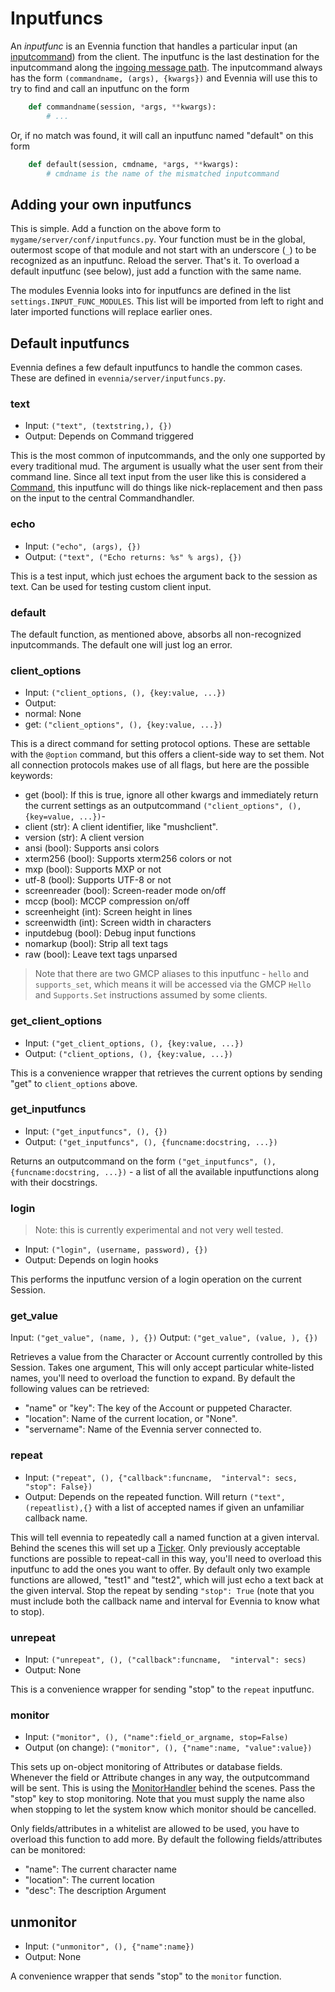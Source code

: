 # Inputfuncs


An *inputfunc* is an Evennia function that handles a particular input (an [inputcommand](Concept/OOB)) from
the client. The inputfunc is the last destination for the inputcommand along the [ingoing message
path](Messagepath#the-ingoing-message-path). The inputcommand always has the form `(commandname,
(args), {kwargs})` and Evennia will use this to try to find and call an inputfunc on the form

```python
    def commandname(session, *args, **kwargs):
        # ...

```
Or, if no match was found, it will call an inputfunc named "default" on this form

```python
    def default(session, cmdname, *args, **kwargs):
        # cmdname is the name of the mismatched inputcommand

```

## Adding your own inputfuncs

This is simple. Add a function on the above form to `mygame/server/conf/inputfuncs.py`. Your
function must be in the global, outermost scope of that module and not start with an underscore
(`_`) to be recognized as an inputfunc.  Reload the server. That's it. To overload a default
inputfunc (see below), just add a function with the same name.

The modules Evennia looks into for inputfuncs are defined in the list `settings.INPUT_FUNC_MODULES`.
This list will be imported from left to right and later imported functions will replace earlier
ones.

## Default inputfuncs

Evennia defines a few default inputfuncs to handle the common cases. These are defined in
`evennia/server/inputfuncs.py`.

### text

 - Input: `("text", (textstring,), {})`
 - Output: Depends on Command triggered

This is the most common of inputcommands, and the only one supported by every traditional mud. The
argument is usually what the user sent from their command line. Since all text input from the user
like this is considered a [Command](Component/Commands), this inputfunc will do things like nick-replacement
and then pass on the input to the central Commandhandler.

### echo

 - Input: `("echo", (args), {})`
 - Output: `("text", ("Echo returns: %s" % args), {})`

This is a test input, which just echoes the argument back to the session as text. Can be used for
testing custom client input.

### default

The default function, as mentioned above, absorbs all non-recognized inputcommands. The default one
will just log an error.

### client_options

 - Input: `("client_options, (), {key:value, ...})`
 - Output:
  - normal: None
  - get: `("client_options", (), {key:value, ...})`

This is a direct command for setting protocol options. These are settable with the `@option`
command, but this offers a client-side way to set them. Not all connection protocols makes use of
all flags, but here are the possible keywords:

 - get (bool): If this is true, ignore all other kwargs and immediately return the current settings
as an outputcommand `("client_options", (), {key=value, ...})`-
 - client (str): A client identifier, like "mushclient".
 - version (str): A client version
 - ansi (bool): Supports ansi colors
 - xterm256 (bool): Supports xterm256 colors or not
 - mxp (bool): Supports MXP or not
 - utf-8 (bool): Supports UTF-8 or not
 - screenreader (bool): Screen-reader mode on/off
 - mccp (bool): MCCP compression on/off
 - screenheight (int): Screen height in lines
 - screenwidth (int): Screen width in characters
 - inputdebug (bool): Debug input functions
 - nomarkup (bool): Strip all text tags
 - raw (bool): Leave text tags unparsed 

> Note that there are two GMCP aliases to this inputfunc - `hello` and `supports_set`, which means
it will be accessed via the GMCP `Hello` and `Supports.Set` instructions assumed by some clients.

### get_client_options

 - Input: `("get_client_options, (), {key:value, ...})`
 - Output: `("client_options, (), {key:value, ...})`

This is a convenience wrapper that retrieves the current options by sending "get" to
`client_options` above.

### get_inputfuncs

- Input: `("get_inputfuncs", (), {})`
- Output: `("get_inputfuncs", (), {funcname:docstring, ...})`
 
Returns an outputcommand on the form `("get_inputfuncs", (), {funcname:docstring, ...})` - a list of
all the available inputfunctions along with their docstrings.

### login

> Note: this is currently experimental and not very well tested.

 - Input: `("login", (username, password), {})`
 - Output: Depends on login hooks

This performs the inputfunc version of a login operation on the current Session.

### get_value

Input: `("get_value", (name, ), {})`
Output: `("get_value", (value, ), {})`

Retrieves a value from the Character or Account currently controlled by this Session. Takes one
argument, This will only accept particular white-listed names, you'll need to overload the function
to expand. By default the following values can be retrieved:

 - "name" or "key": The key of the Account or puppeted Character.
 - "location": Name of the current location, or "None".
 - "servername": Name of the Evennia server connected to.

### repeat 

 - Input: `("repeat", (), {"callback":funcname, 
                       "interval": secs, "stop": False})` 
 - Output: Depends on the repeated function. Will return `("text", (repeatlist),{}` with a list of
accepted names if given an unfamiliar callback name.

This will tell evennia to repeatedly call a named function at a given interval. Behind the scenes
this will set up a [Ticker](Component/TickerHandler). Only previously acceptable functions are possible to
repeat-call in this way, you'll need to overload this inputfunc to add the ones you want to offer.
By default only two example functions are allowed, "test1" and "test2", which will just echo a text
back at the given interval. Stop the repeat by sending `"stop": True` (note that you must include
both the callback name and interval for Evennia to know what to stop).

### unrepeat

 - Input: `("unrepeat", (), ("callback":funcname, 
                             "interval": secs)`
 - Output: None

This is a convenience wrapper for sending "stop" to the `repeat` inputfunc. 

### monitor

 - Input: `("monitor", (), ("name":field_or_argname, stop=False)`
 - Output (on change): `("monitor", (), {"name":name, "value":value})`

This sets up on-object monitoring of Attributes or database fields. Whenever the field or Attribute
changes in any way, the outputcommand will be sent. This is using the
[MonitorHandler](Component/MonitorHandler) behind the scenes. Pass the "stop" key to stop monitoring. Note
that you must supply the name also when stopping to let the system know which monitor should be
cancelled.

Only fields/attributes in a whitelist are allowed to be used, you have to overload this function to
add more. By default the following fields/attributes can be monitored:

 - "name": The current character name 
 - "location": The current location
 - "desc": The description Argument

## unmonitor

 - Input: `("unmonitor", (), {"name":name})`
 - Output: None

A convenience wrapper that sends "stop" to the `monitor` function. 